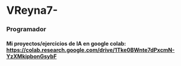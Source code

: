 # VReyna7-

### Programador 
#### Mi proyectos/ejercicios de IA en google colab: https://colab.research.google.com/drive/1Tke0BWnte7dPxcmN-YzXMkipbonGsybF
